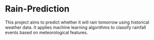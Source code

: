 # Rain-Prediction
This project aims to predict whether it will rain tomorrow using historical weather data. It applies machine learning algorithms to classify rainfall events based on meteorological features.
